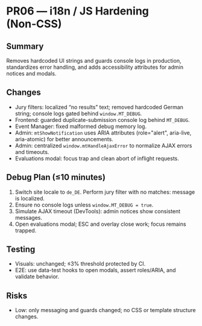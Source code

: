 # PR06 — i18n / JS Hardening (Non‑CSS)

## Summary
Removes hardcoded UI strings and guards console logs in production, standardizes error handling, and adds accessibility attributes for admin notices and modals.

## Changes
- Jury filters: localized “no results” text; removed hardcoded German string; console logs gated behind `window.MT_DEBUG`.
- Frontend: guarded duplicate-submission console log behind `MT_DEBUG`.
- Event Manager: fixed malformed debug memory log.
- Admin: `mtShowNotification` uses ARIA attributes (role="alert", aria-live, aria-atomic) for better announcements.
- Admin: centralized `window.mtHandleAjaxError` to normalize AJAX errors and timeouts.
- Evaluations modal: focus trap and clean abort of inflight requests.

## Debug Plan (≤10 minutes)
1) Switch site locale to `de_DE`. Perform jury filter with no matches: message is localized.
2) Ensure no console logs unless `window.MT_DEBUG = true`.
3) Simulate AJAX timeout (DevTools): admin notices show consistent messages.
4) Open evaluations modal; ESC and overlay close work; focus remains trapped.

## Testing
- Visuals: unchanged; ≤3% threshold protected by CI.
- E2E: use data-test hooks to open modals, assert roles/ARIA, and validate behavior.

## Risks
- Low: only messaging and guards changed; no CSS or template structure changes.

